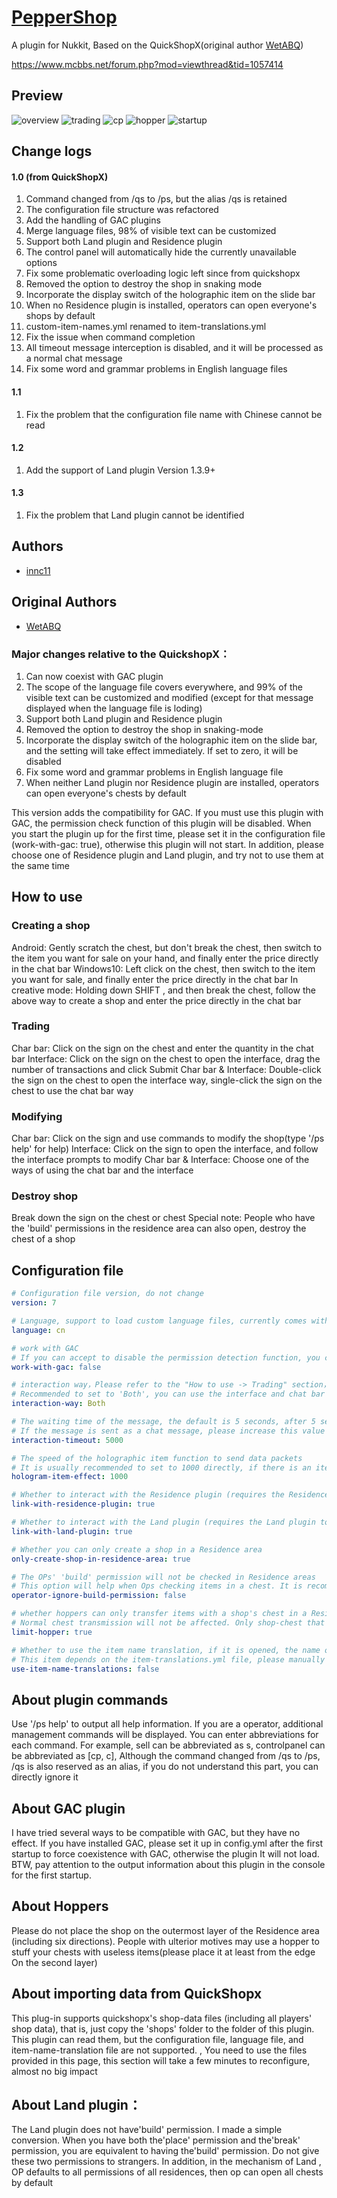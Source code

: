 # [PepperShop](https://github.com/innc11/QuickShopX)

A plugin for Nukkit, Based on the QuickShopX(original author [WetABQ](https://github.com/WetABQ)) 

https://www.mcbbs.net/forum.php?mod=viewthread&tid=1057414

## Preview

![overview](pictures/en_overview.png)
![trading](pictures/en_trading.png)
![cp](pictures/en_controlpanel.png)
![hopper](pictures/en_hopper.png)
![startup](pictures/en_console.png)

## Change logs

#### 1.0 (from QuickShopX)
1. Command changed from /qs to /ps, but the alias /qs is retained
1. The configuration file structure was refactored
2. Add the handling of GAC plugins
3. Merge language files, 98% of visible text can be customized
5. Support both Land plugin and Residence plugin
6. The control panel will automatically hide the currently unavailable options
7. Fix some problematic overloading logic left since from quickshopx
19. Removed the option to destroy the shop in snaking mode
11. Incorporate the display switch of the holographic item on the slide bar
12. When no Residence plugin is installed, operators can open everyone's shops by default
13. custom-item-names.yml renamed to item-translations.yml
16. Fix the issue when command completion
17. All timeout message interception is disabled, and it will be processed as a normal chat message
18. Fix some word and grammar problems in English language files

#### 1.1

1. Fix the problem that the configuration file name with Chinese cannot be read

#### 1.2

1. Add the support of Land plugin Version 1.3.9+

#### 1.3

1. Fix the problem that Land plugin cannot be identified

## Authors
- [innc11](https://github.com/innc11)

## Original Authors
- [WetABQ](https://github.com/WetABQ)


### Major changes relative to the QuickshopX：

1. Can now coexist with GAC plugin
2. The scope of the language file covers everywhere, and 99% of the visible text can be customized and modified (except for that message displayed when the language file is loding)
3. Support both Land plugin and Residence plugin
4. Removed the option to destroy the shop in snaking-mode
5. Incorporate the display switch of the holographic item on the slide bar, and the setting will take effect immediately. If set to zero, it will be disabled
6. Fix some word and grammar problems in English language file
7. When neither Land plugin nor Residence plugin are installed, operators can open everyone's chests by default

This version adds the compatibility for GAC. If you must use this plugin with GAC, the permission check function of this plugin will be disabled. When you start the plugin up for the first time, please set it in the configuration file (work-with-gac: true), otherwise this plugin will not start. In addition, please choose one of Residence plugin and Land plugin, and try not to use them at the same time

## How to use

### Creating a shop
Android:   Gently scratch the chest, but don't break the chest, then switch to the item you want for sale on your hand, and finally enter the price directly in the chat bar
Windows10:   Left click on the chest, then switch to the item you want for sale, and finally enter the price directly in the chat bar
In creative mode:   Holding down SHIFT , and then break the chest, follow the above way to create a shop and enter the price directly in the chat bar

### Trading
Char bar:   Click on the sign on the chest and enter the quantity in the chat bar
Interface:   Click on the sign on the chest to open the interface, drag the number of transactions and click Submit
Char bar & Interface:   Double-click the sign on the chest to open the interface way, single-click the sign on the chest to use the chat bar way

### Modifying
Char bar:   Click on the sign and use commands to modify the shop(type '/ps help' for help)
Interface:   Click on the sign to open the interface, and follow the interface prompts to modify
Char bar & Interface:   Choose one of the ways of using the chat bar and the interface

### Destroy shop
Break down the sign on the chest or chest
Special note: People who have the 'build' permissions in the residence area can also open, destroy the chest of a shop

## Configuration file

```yaml
# Configuration file version, do not change
version: 7

# Language, support to load custom language files, currently comes with simplified Chinese and English
language: cn

# work with GAC
# If you can accept to disable the permission detection function, you can open
work-with-gac: false

# interaction way，Please refer to the "How to use -> Trading" section，Available values: (ChatBar|Both|Interface)
# Recommended to set to 'Both', you can use the interface and chat bar at the same time
interaction-way: Both

# The waiting time of the message, the default is 5 seconds, after 5 seconds it will become a normal chat message
# If the message is sent as a chat message, please increase this value
interaction-timeout: 5000

# The speed of the holographic item function to send data packets
# It is usually recommended to set to 1000 directly, if there is an item deviation, please adjust it to between 30~100
hologram-item-effect: 1000

# Whether to interact with the Residence plugin (requires the Residence plugin to be installed)
link-with-residence-plugin: true

# Whether to interact with the Land plugin (requires the Land plugin to be installed)
link-with-land-plugin: true

# Whether you can only create a shop in a Residence area
only-create-shop-in-residence-area: true

# The OPs' 'build' permission will not be checked in Residence areas
# This option will help when Ops checking items in a chest. It is recommended to close it at ordinary times, and open it again when troubleshooting.
operator-ignore-build-permission: false

# whether hoppers can only transfer items with a shop's chest in a Residence area
# Normal chest transmission will not be affected. Only shop-chest that are not in a Residence area will be restricted. This item is recommended to be opened
limit-hopper: true

# Whether to use the item name translation, if it is opened, the name of the item display is subject to item-translations.yml, if it is closed, the Nukkit comes with (English)
# This item depends on the item-translations.yml file, please manually download and put it in the plugin folder and then use the reload command to take effect
use-item-name-translations: false
```

## About plugin commands
Use '/ps help' to output all help information. If you are a operator, additional management commands will be displayed. You can enter abbreviations for each command. For example, sell can be abbreviated as s, controlpanel can be abbreviated as [cp, c], Although the command changed from /qs to /ps, /qs is also reserved as an alias, if you do not understand this part, you can directly ignore it


## About GAC plugin
I have tried several ways to be compatible with GAC, but they have no effect. If you have installed GAC, please set it up in config.yml after the first startup to force coexistence with GAC, otherwise the plugin It will not load. BTW, pay attention to the output information about this plugin in the console for the first startup.

## About Hoppers
Please do not place the shop on the outermost layer of the Residence area (including six directions). People with ulterior motives may use a hopper to stuff your chests with useless items(please place it at least from the edge On the second layer)

## About importing data from QuickShopx
This plug-in supports quickshopx's shop-data files (including all players' shop data), that is, just copy the 'shops' folder to the folder of this plugin. This plugin can read them, but the configuration file, language file, and item-name-translation file are not supported. , You need to use the files provided in this page, this section will take a few minutes to reconfigure, almost no big impact

## About Land plugin：
The Land plugin does not have'build' permission. I made a simple conversion. When you have both the'place' permission and the'break' permission, you are equivalent to having the'build' permission. Do not give these two permissions to strangers. In addition, in the mechanism of Land , OP defaults to all permissions of all residences, then op can open all chests by default
